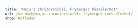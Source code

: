 ```yaml
---
title: "Maja's Chrüterstübli, Fryberger Rösselerhof"
url: /mandach/majas-chrueterstuebli-fryberger-roesselerhof/
shop: Hofladen
---
```

